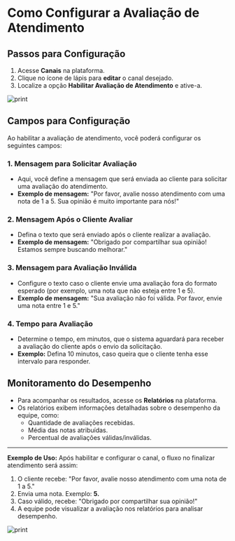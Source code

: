# Como Configurar a Avaliação de Atendimento

## **Passos para Configuração**

1. Acesse **Canais** na plataforma.
2. Clique no ícone de lápis para **editar** o canal desejado.
3. Localize a opção **Habilitar Avaliação de Atendimento** e ative-a.

![print](../avaliação/canal.png)

## **Campos para Configuração**

Ao habilitar a avaliação de atendimento, você poderá configurar os seguintes campos:

### **1. Mensagem para Solicitar Avaliação**

* Aqui, você define a mensagem que será enviada ao cliente para solicitar uma avaliação do atendimento.
* **Exemplo de mensagem:** "Por favor, avalie nosso atendimento com uma nota de 1 a 5. Sua opinião é muito importante para nós!"

### **2. Mensagem Após o Cliente Avaliar**

* Defina o texto que será enviado após o cliente realizar a avaliação.
* **Exemplo de mensagem:** "Obrigado por compartilhar sua opinião! Estamos sempre buscando melhorar."

### **3. Mensagem para Avaliação Inválida**

* Configure o texto caso o cliente envie uma avaliação fora do formato esperado (por exemplo, uma nota que não esteja entre 1 e 5).
* **Exemplo de mensagem:** "Sua avaliação não foi válida. Por favor, envie uma nota entre 1 e 5."

### **4. Tempo para Avaliação**

* Determine o tempo, em minutos, que o sistema aguardará para receber a avaliação do cliente após o envio da solicitação.
* **Exemplo:** Defina 10 minutos, caso queira que o cliente tenha esse intervalo para responder.

## **Monitoramento do Desempenho**

* Para acompanhar os resultados, acesse os **Relatórios** na plataforma.
* Os relatórios exibem informações detalhadas sobre o desempenho da equipe, como:
  * Quantidade de avaliações recebidas.
  * Média das notas atribuídas.
  * Percentual de avaliações válidas/inválidas.

***

**Exemplo de Uso:** Após habilitar e configurar o canal, o fluxo no finalizar atendimento será assim:

1. O cliente recebe: "Por favor, avalie nosso atendimento com uma nota de 1 a 5."
2. Envia uma nota. Exemplo: **5.**
3. Caso válido, recebe: "Obrigado por compartilhar sua opinião!"
4. A equipe pode visualizar a avaliação nos relatórios para analisar desempenho.

![print](../avaliação/relatorio.png)
